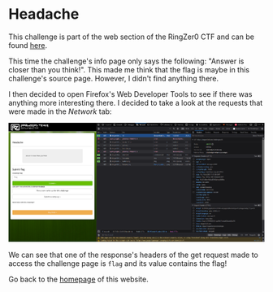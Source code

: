 # Headache

This challenge is part of the web section of the RingZer0 CTF and can be found [here](https://ringzer0ctf.com/challenges/43).

This time the challenge's info page only says the following: "Answer is closer than you think!". This made me think that the flag is maybe in this challenge's source page. However, I didn't find anything there.

I then decided to open Firefox's Web Developer Tools to see if there was anything more interesting there. I decided to take a look at the requests that were made in the *Network* tab:

![Headache/requests.png](Headache/requests.png)

We can see that one of the response's headers of the get request made to access the challenge page is `flag` and its value contains the flag!

Go back to the [homepage](https://therokdaba.github.io/) of this website.
